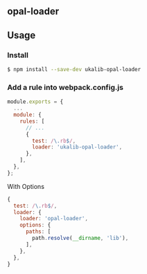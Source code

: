 opal-loader
---

## Usage
### Install
```bash
$ npm install --save-dev ukalib-opal-loader
```

### Add a rule into webpack.config.js
```js
module.exports = {
  ...
  module: {
    rules: [
      // ...
      {
        test: /\.rb$/,
        loader: 'ukalib-opal-loader',
      },
    ],
  },
};
```

With Options
```js
{
  test: /\.rb$/,
  loader: {
    loader: 'opal-loader',
    options: {
      paths: [
        path.resolve(__dirname, 'lib'),
      ],
    },
  },
}
```
